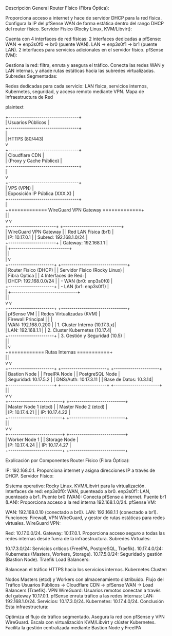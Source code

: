 Descripción General
Router Físico (Fibra Óptica):

Proporciona acceso a internet y hace de servidor DHCP para la red física.
Configura la IP del pfSense WAN de forma estática dentro del rango DHCP del router físico.
Servidor Físico (Rocky Linux, KVM/Libvirt):

Cuenta con 4 interfaces de red físicas:
2 interfaces dedicadas a pfSense:
WAN → enp3s0f0 → br0 (puente WAN).
LAN → enp3s0f1 → br1 (puente LAN).
2 interfaces para servicios adicionales en el servidor físico.
pfSense (VM):

Gestiona la red: filtra, enruta y asegura el tráfico.
Conecta las redes WAN y LAN internas, y añade rutas estáticas hacia las subredes virtualizadas.
Subredes Segmentadas:

Redes dedicadas para cada servicio: LAN física, servicios internos, Kubernetes, seguridad, y acceso remoto mediante VPN.
Mapa de Infraestructura de Red


plaintext


+----------------------------------+                               
                     |    Usuarios Públicos            |                                
                     +----------------------------------+                               
                                     |                                                   
                                     | HTTPS (80/443)                                     
                                     v                                                   
                     +----------------------------------+                                
                     |       Cloudflare CDN            |                                
                     |     (Proxy y Cache Público)     |                                
                     +----------------------------------+                               
                                     |                                                   
                                     v                                                   
                     +----------------------------------+                                
                     |           VPS (VPN)             |                                
                     |   Exposición IP Pública (XXX.X) |                                
                     +----------------------------------+                               
                                     |                                                   
            +============= WireGuard VPN Gateway =============+                         
            |                                                 |                         
            v                                                 v                         
+-----------------------+                          +----------------------------+        
| WireGuard VPN Gateway |                          |  Red LAN Física (br1)      |        
| IP: 10.17.0.1         |                          |  Subred: 192.168.1.0/24    |        
+-----------------------+                          |  Gateway: 192.168.1.1      |        
            |                                      +----------------------------+        
            |                                                    |                    
            |                                                    v                    
+----------------------+                          +--------------------------------+    
| Router Físico (DHCP) |                          | Servidor Físico (Rocky Linux)  |    
| Fibra Óptica         |                          |  4 Interfaces de Red:          |    
| DHCP: 192.168.0.0/24 |                          |  - WAN (br0: enp3s0f0)         |    
+----------------------+                          |  - LAN (br1: enp3s0f1)         |    
            |                                      +--------------------------------+    
            |                                                    |                    
            v                                                    v                    
+----------------------+                          +--------------------------------+    
| pfSense VM           |                          | Redes Virtualizadas (KVM)      |    
| Firewall Principal   |                          |                                |    
| WAN: 192.168.0.200   |                          |  1. Cluster Interno (10.17.3.x)|    
| LAN: 192.168.1.1     |                          |  2. Cluster Kubernetes (10.17.4|    
+----------------------+                          |  3. Gestión y Seguridad (10.5) |    
            |                                                    |                    
            |                                                    v                    
            +============ Rutas Internas ===========+                                  
                         |                          |                                
                         v                          v                                
+----------------------+       +----------------------+      +----------------------+  
| Bastion Node         |       | FreeIPA Node         |      | PostgreSQL Node       |  
| Seguridad: 10.17.5.2 |       | DNS/Auth: 10.17.3.11 |      | Base de Datos: 10.3.14|  
+----------------------+       +----------------------+      +----------------------+  
                         |                           |                                
                         v                           v                                
        +--------------------------+       +---------------------------+              
        | Master Node 1 (etcd)     |       | Master Node 2 (etcd)      |              
        | IP: 10.17.4.21           |       | IP: 10.17.4.22            |              
        +--------------------------+       +---------------------------+              
                         |                           |                                
                         v                           v                                
        +--------------------------+       +---------------------------+              
        | Worker Node 1            |       | Storage Node              |              
        | IP: 10.17.4.24           |       | IP: 10.17.4.27            |              
        +--------------------------+       +---------------------------+              




Explicación por Componentes
Router Físico (Fibra Óptica):

IP: 192.168.0.1.
Proporciona internet y asigna direcciones IP a través de DHCP.
Servidor Físico:

Sistema operativo: Rocky Linux.
KVM/Libvirt para la virtualización.
Interfaces de red:
enp3s0f0: WAN, puenteado a br0.
enp3s0f1: LAN, puenteado a br1.
Puente br0 (WAN): Conecta pfSense a internet.
Puente br1 (LAN): Proporciona acceso a la red interna 192.168.1.0/24.
pfSense VM:

WAN: 192.168.0.10 (conectado a br0).
LAN: 192.168.1.1 (conectado a br1).
Funciones: Firewall, VPN WireGuard, y gestor de rutas estáticas para redes virtuales.
WireGuard VPN:

Red: 10.17.0.0/24.
Gateway: 10.17.0.1.
Proporciona acceso seguro a todas las redes internas desde fuera de la infraestructura.
Subredes Virtuales:

10.17.3.0/24: Servicios críticos (FreeIPA, PostgreSQL, Traefik).
10.17.4.0/24: Kubernetes (Masters, Workers, Storage).
10.17.5.0/24: Seguridad y gestión (Bastion Node).
Traefik Load Balancers:

Balancean el tráfico HTTPS hacia los servicios internos.
Kubernetes Cluster:

Nodos Masters (etcd) y Workers con almacenamiento distribuido.
Flujo del Tráfico
Usuarios Públicos → Cloudflare CDN → pfSense WAN → Load Balancers (Traefik).
VPN WireGuard: Usuarios remotos conectan a través del gateway 10.17.0.1.
pfSense enruta tráfico a las redes internas:
LAN: 192.168.1.0/24.
Servicios: 10.17.3.0/24.
Kubernetes: 10.17.4.0/24.
Conclusión
Esta infraestructura:

Optimiza el flujo de tráfico segmentado.
Asegura la red con pfSense y VPN WireGuard.
Escala con virtualización KVM/Libvirt y clúster Kubernetes.
Facilita la gestión centralizada mediante Bastion Node y FreeIPA
